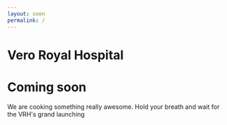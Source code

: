 ```yaml
---
layout: soon
permalink: /
---
```


# Vero Royal Hospital 


# Coming soon

We are cooking something really awesome. 
Hold your breath and wait for the VRH's grand launching 
